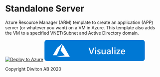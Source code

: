# Standalone Server
Azure Resource Manager (ARM) template to create an application (APP) server (or whatever you want) on a VM in Azure. 
This template also adds the VM to a specified VNET/Subnet and Active Directory domain.

[![Deploy to Azure](https://aka.ms/deploytoazurebutton)](https://portal.azure.com/#create/Microsoft.Template/uri/https%3A%2F%2Fraw.githubusercontent.com%2FDiwitonAB%2Farm%2Fmaster%2Fapp%2Fapp-deployment.json) [![Visualize](https://raw.githubusercontent.com/Azure/azure-quickstart-templates/master/1-CONTRIBUTION-GUIDE/images/visualizebutton.svg?sanitize=true)](http://armviz.io/#/?load=https%3A%2F%2Fraw.githubusercontent.com%2FDiwitonAB%2Farm%2Fmaster%2Fapp%2Fapp-deployment.json)

Copyright Diwiton AB 2020
